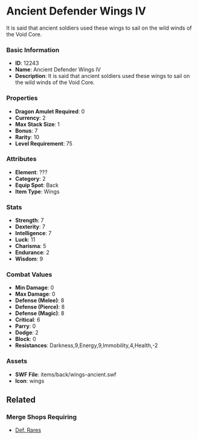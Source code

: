 # Ancient Defender Wings IV

It is said that ancient soldiers used these wings to sail on the wild winds of the Void Core.

### Basic Information

- **ID**: 12243
- **Name**: Ancient Defender Wings IV
- **Description**: It is said that ancient soldiers used these wings to sail on the wild winds of the Void Core.

### Properties

- **Dragon Amulet Required**: 0
- **Currency**: 2
- **Max Stack Size**: 1
- **Bonus**: 7
- **Rarity**: 10
- **Level Requirement**: 75

### Attributes

- **Element**: ???
- **Category**: 2
- **Equip Spot**: Back
- **Item Type**: Wings

### Stats

- **Strength**: 7
- **Dexterity**: 7
- **Intelligence**: 7
- **Luck**: 11
- **Charisma**: 5
- **Endurance**: 2
- **Wisdom**: 9

### Combat Values

- **Min Damage**: 0
- **Max Damage**: 0
- **Defense (Melee)**: 8
- **Defense (Pierce)**: 8
- **Defense (Magic)**: 8
- **Critical**: 6
- **Parry**: 0
- **Dodge**: 2
- **Block**: 0
- **Resistances**: Darkness,9,Energy,9,Immobility,4,Health,-2

### Assets

- **SWF File**: items/back/wings-ancient.swf
- **Icon**: wings

## Related

### Merge Shops Requiring

- [Def. Rares](../merge-shops/4-def-rares.md)

